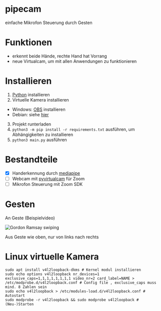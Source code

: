 # pipecam
einfache Mikrofon Steuerung durch Gesten 

# Funktionen
- erkennt beide Hände, rechte Hand hat Vorrang
- neue Virtualcam, um mit allen Anwendungen zu funktionieren

# Installieren
1. [Python](https://www.python.org/downloads/) installieren
2. Virtuelle Kamera installieren
- Windows: [OBS](https://obsproject.com/download) installieren
- Debian: siehe [hier](#linux-virtuelle-kamera)
3. Projekt runterladen
4. `python3 -m pip install -r requirements.txt` ausführen, um Abhängigkeiten zu installieren
5. `python3 main.py` ausführen

# Bestandteile
- [x] Handerkennung durch [mediapipe](https://mediapipe.dev)
- [ ] Webcam mit [pyvirtualcam](https://github.com/letmaik/pyvirtualcam) für Zoom
- [ ] Mikrofon Steuerung mit Zoom SDK

# Gesten
An Geste (Beispielvideo)

![Gordon Ramsay swiping](https://c.tenor.com/XsEnfr0dKp4AAAAC/gordon-ramsey-swipe.gif)

Aus Geste
wie oben, nur von links nach rechts

# Linux virtuelle Kamera
```
sudo apt install v4l2loopback-dkms # Kernel modul installieren
sudo echo options v4l2loopback nr_devices=1 exclusive_caps=1,1,1,1,1,1,1,1 video_nr=2 card_label=NAME > /etc/modprobe.d/v4l2loopback.conf # Config file , exclusive_caps muss mind. 8 Zahlen sein
sudo echo v4l2loopback > /etc/modules-load.d/v4l2loopback.conf # Autostart
sudo modprobe -r v4l2loopback && sudo modprobe v4l2loopback # (Neu-)Starten
```
